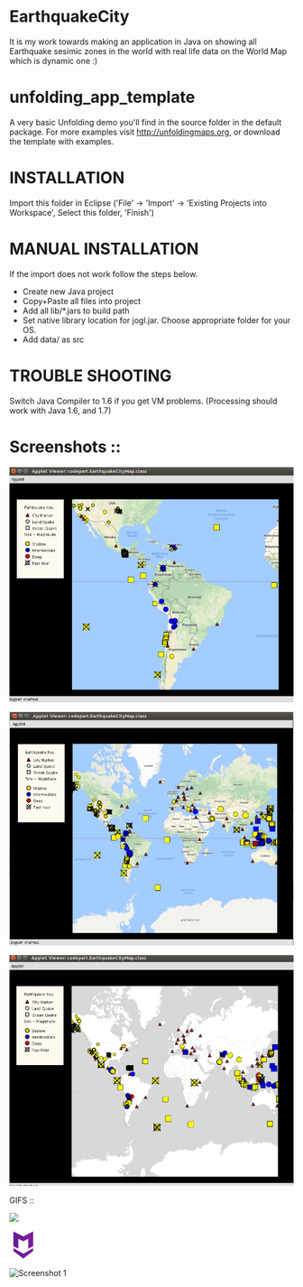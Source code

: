 # EarthquakeCity
It is my work towards making an application in Java on showing all Earthquake sesimic zones in the world with real life data on the World Map which is dynamic one :)

unfolding_app_template
==================================================================


A very basic Unfolding demo you'll find in the source folder in the default package. 
For more examples visit http://unfoldingmaps.org, or download the template with
examples.

# INSTALLATION

Import this folder in Eclipse ('File' -> 'Import' -> 'Existing Projects into
Workspace', Select this folder, 'Finish')


# MANUAL INSTALLATION

If the import does not work follow the steps below.

- Create new Java project
- Copy+Paste all files into project
- Add all lib/*.jars to build path
- Set native library location for jogl.jar. Choose appropriate folder for your OS.
- Add data/ as src


# TROUBLE SHOOTING

Switch Java Compiler to 1.6 if you get VM problems. (Processing should work with Java 1.6, and 1.7)

# Screenshots ::

![Screenshot 1](pic1.png?raw=true "Optional Title 1")


![Screenshot 1](pic2.png?raw=true "Optional Title 1")


![Screenshot 1](pic3.png?raw=true "Optional Title 1")

GIFS ::

![](https://drive.google.com/open?id=0BzCSJC_rm2ElSGlfYy1hTVpYMVU)

![alt text](https://github.com/adam-p/markdown-here/raw/master/src/common/images/icon48.png "Logo Title Text 1")


![Screenshot 1](akash.gif?raw=true "Optional Title 1")




